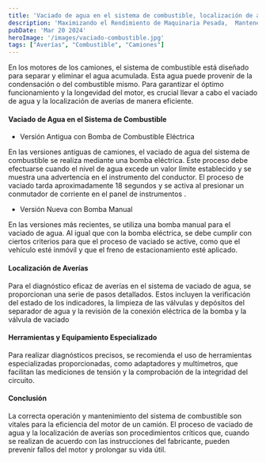 ```yaml
---
title: 'Vaciado de agua en el sistema de combustible, localización de averías'
description: 'Maximizando el Rendimiento de Maquinaria Pesada,  Mantener calidad y control evita deterioro, extiende vida útil. Selección y manejo adecuados son cruciales'
pubDate: 'Mar 20 2024'
heroImage: '/images/vaciado-combustible.jpg'
tags: ["Averías", "Combustible", "Camiones"]
---
```

En los motores de los camiones, el sistema de combustible está diseñado para separar y eliminar el agua acumulada. Esta agua puede provenir de la condensación o del combustible mismo. Para garantizar el óptimo funcionamiento y la longevidad del motor, es crucial llevar a cabo el vaciado de agua y la localización de averías de manera eficiente.

#### Vaciado de Agua en el Sistema de Combustible

- Versión Antigua con Bomba de Combustible Eléctrica

En las versiones antiguas de camiones, el vaciado de agua del sistema de combustible se realiza mediante una bomba eléctrica. Este proceso debe efectuarse cuando el nivel de agua excede un valor límite establecido y se muestra una advertencia en el instrumento del conductor. El proceso de vaciado tarda aproximadamente 18 segundos y se activa al presionar un conmutador de corriente en el panel de instrumentos .

- Versión Nueva con Bomba Manual

En las versiones más recientes, se utiliza una bomba manual para el vaciado de agua. Al igual que con la bomba eléctrica, se debe cumplir con ciertos criterios para que el proceso de vaciado se active, como que el vehículo esté inmóvil y que el freno de estacionamiento esté aplicado.

#### Localización de Averías

Para el diagnóstico eficaz de averías en el sistema de vaciado de agua, se proporcionan una serie de pasos detallados. Estos incluyen la verificación del estado de los indicadores, la limpieza de las válvulas y depósitos del separador de agua y la revisión de la conexión eléctrica de la bomba y la válvula de vaciado

#### Herramientas y Equipamiento Especializado

Para realizar diagnósticos precisos, se recomienda el uso de herramientas especializadas proporcionadas, como adaptadores y multímetros, que facilitan las mediciones de tensión y la comprobación de la integridad del circuito.

#### Conclusión

La correcta operación y mantenimiento del sistema de combustible son vitales para la eficiencia del motor de un camión. El proceso de vaciado de agua y la localización de averías son procedimientos críticos que, cuando se realizan de acuerdo con las instrucciones del fabricante, pueden prevenir fallos del motor y prolongar su vida útil.

